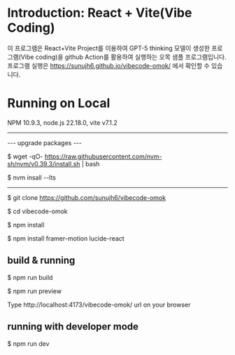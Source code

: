 # Introduction: React + Vite(Vibe Coding)
이 프로그램은 React+Vite Project를 이용하여 GPT-5 thinking 모델이 생성한 프로그램(Vibe coding)을 github Action를 활용하여 실행하는 오목 샘플 프로그램입니다. 
프로그램 실행은 https://sunujh6.github.io/vibecode-omok/ 에서 확인할 수 있습니다. 

# Running on Local

NPM 10.9.3, node.js 22.18.0, vite v7.1.2

-------
--- upgrade packages ---

$ wget -qO- https://raw.githubusercontent.com/nvm-sh/nvm/v0.39.3/install.sh | bash

$ nvm insall --lts

-------

$ git clone https://github.com/sunujh6/vibecode-omok

$ cd vibecode-omok

$ npm install 

$ npm install framer-motion lucide-react

## build & running

$ npm run build

$ npm run preview

Type http://localhost:4173/vibecode-omok/ url on your browser

## running with developer mode

$ npm run dev





